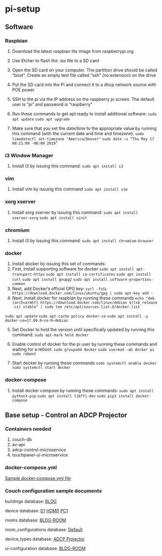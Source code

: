 # pi-setup

## Software
### Raspbian
1)	Download the latest raspbian lite image from raspberrypi.org
2)	Use Etcher to flash the .iso file to a SD card
 
3)	Open the SD card on your computer.  The partition drive should be called “boot”.  Create an empty text file called “ssh” (no extension) on the drive
4)	Put the SD card into the Pi and connect it to a dhcp network source with POE power
5)	SSH to the pi via the IP address on the raspberry pi screen.  The default user is “pi” and password is “raspberry”
6)	Run these commands to get apt ready to install additional software:
`sudo apt update`
`sudo apt upgrade`
7)	Make sure that you set the date/time to the appropriate value by running this command (with the current date and time and timezone):
`sudo timedatectl set-timezone "America/Denver"`
`sudo date –s “Thu May 17 08:21:00 -06:00 2019”`

### i3 Window Manager
1)	Install i3 by issuing this command:
`sudo apt install i3`

### vim
1)	Install vim by issuing this command
`sudo apt install vim`

### xorg xserver
1)	Install xorg xserver by issuing this command:
`sudo apt install xserver-xorg`
`sudo apt install xinit`

### chromium
1)	Install i3 by issuing this command:
`sudo apt install chromium-browser`

### docker
1)	Install docker by issuing this set of commands:
2)	First, install supporting software for docker
`sudo apt install apt-transport-https`
`sudo apt install ca-certificates`
`sudo apt install curl`
`sudo apt install gnupg2`
`sudo apt install software-properties-common`
3)	Next, add Docker’s official GPG key:
`curl -fsSL https://download.docker.com/linux/ubuntu/gpg | sudo apt-key add -`
4)	 Next, install docker for raspbian by running these commands
`echo "deb [arch=armhf] https://download.docker.com/linux/debian $(lsb_release -cs) stable" | sudo tee /etc/apt/sources.list.d/docker.list`

`sudo apt update`
`sudo apt-cache policy docker-ce`
`sudo apt install -y docker-ce=17.09.0~ce-0~debian`

5)	Set Docker to hold the version until specifically updated by running this command:
`sudo apt-mark hold docker`

6)	Enable control of docker for the pi user by running these commands and waiting for a reboot:
`sudo groupadd docker`
`sudo usermod –aG docker pi`
`sudo reboot`

7)	Start docker by running these commands
`sudo systemctl enable docker`
`sudo systemctl start docker`

### docker-compose
1)	Install docker compose by running these commands:
`sudo apt install python3-pip`
`sudo apt install libffi-dev`
`sudo pip3 install docker-compose`

## Base setup - Control an ADCP Projector
### Containers needed
1) couch-db
2) av-api
3) adcp-control-microservice
4) touchpanel-ui-microservice

### docker-compose.yml
[Sample docker-compose.yml file](docker-compose.yml)

### Couch configuration sample documents
buildings database:
[BLDG](/couch-document-samples/building.json)

device database:
[D1](/couch-document-samples/device-D1.json)
[HDMI1](/couch-document-samples/device-HDMI1.json)
[PC1](/couch-document-samples/device-PC1.json)

rooms database:
[BLDG-ROOM](/couch-document-samples/room.json)

room_configurations database:
[Default](/couch-document-samples/room-configuration-default.json)

device_types database:
[ADCP Projector](/couch-document-samples/device-type-adcp-projector.json)

ui-configuration database:
[BLDG-ROOM](/couch-document-samples/ui-config.json)
